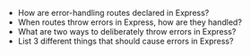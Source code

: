 * How are error-handling routes declared in Express?
* When routes throw errors in Express, how are they handled?
* What are two ways to deliberately throw errors in Express?
* List 3 different things that should cause errors in Express?
